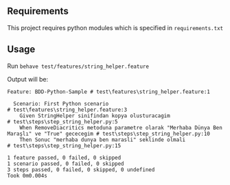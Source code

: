## Requirements

This project requires python modules which is specified in `requirements.txt`


## Usage

Run `behave test/features/string_helper.feature`

Output will be:
```
Feature: BDD-Python-Sample # test\features\string_helper.feature:1

  Scenario: First Python scenario                                                                   # test\features\string_helper.feature:3
    Given StringHelper sinifindan kopya olusturacagim                                               # test\steps\step_string_helper.py:5
    When RemoveDiacritics metoduna parametre olarak "Merhaba Dünya Ben Maraşlı" ve "True" gececegim # test\steps\step_string_helper.py:10
    Then Sonuc "merhaba dunya ben marasli" seklinde olmali                                          # test\steps\step_string_helper.py:15

1 feature passed, 0 failed, 0 skipped
1 scenario passed, 0 failed, 0 skipped
3 steps passed, 0 failed, 0 skipped, 0 undefined
Took 0m0.004s
```